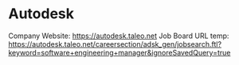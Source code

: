# Autodesk

Company Website: https://autodesk.taleo.net
Job Board URL temp: https://autodesk.taleo.net/careersection/adsk_gen/jobsearch.ftl?keyword=software+engineering+manager&ignoreSavedQuery=true